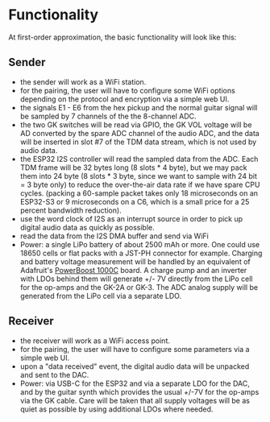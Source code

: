 # Functionality 

At first-order approximation, the basic functionality will look like this:


## Sender

  * the sender will work as a WiFi station.
  * for the pairing, the user will have to configure some WiFi options depending on the protocol and encryption via a simple web UI.  
  * the signals E1 - E6 from the hex pickup and the normal guitar signal will be sampled by 7 channels of the the 8-channel ADC.
  * the two GK switches will be read via GPIO, the GK VOL voltage will be AD converted by the spare ADC channel of the audio ADC, and the data will be inserted in slot #7 of the TDM data stream, which is not used by audio data. 
  * the ESP32 I2S controller will read the sampled data from the ADC. Each TDM frame will be 32 bytes long (8 slots * 4 byte), but we may pack them into 24 byte (8 slots * 3 byte, since we want to sample with 24 bit = 3 byte only) to reduce the over-the-air data rate if we have spare CPU cycles. (packing a 60-sample packet takes only 18 microseconds on an ESP32-S3 or 9 microseconds on a C6, which is a small price for a 25 percent bandwidth reduction). 
  * use the word clock of I2S as an interrupt source in order to pick up digital audio data as quickly as possible. 
  * read the data from the I2S DMA buffer and send via WiFi
  * Power: a single LiPo battery of about 2500 mAh or more. One could use 18650 cells or flat packs with a JST-PH connector for example. Charging and battery voltage measurement will be handled by an equivalent of Adafruit's [PowerBoost 1000C](https://learn.adafruit.com/adafruit-powerboost-1000c-load-share-usb-charge-boost/overview) board. A charge pump and an inverter with LDOs behind them will generate +/- 7V directly from the LiPo cell for the op-amps and the GK-2A or GK-3. The ADC analog supply will be generated from the LiPo cell via a separate LDO. 

## Receiver

  * the receiver will work as a WiFi access point.
  * for the pairing, the user will have to configure some parameters via a simple web UI. 
  * upon a "data received" event, the digital audio data will be unpacked and sent to the DAC. 
  * Power: via USB-C for the ESP32 and via a separate LDO for the DAC, and by the guitar synth which provides the usual +/-7V for the op-amps via the GK cable. Care will be taken that all supply voltages will be as quiet as possible by using additional LDOs where needed.

